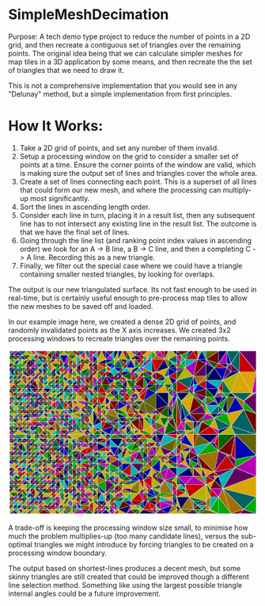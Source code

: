 SimpleMeshDecimation
====================

Purpose: A tech demo type project to reduce the number of points in a 2D grid, and then recreate a contiguous set of triangles over the remaining points. The original idea being that we can calculate simpler meshes for map tiles in a 3D application by some means, and then recreate the the set of triangles that we need to draw it.

This is not a comprehensive implementation that you would see in any "Delunay" method, but a simple implementation from first principles.

How It Works:
=============
1. Take a 2D grid of points, and set any number of them invalid.
2. Setup a processing window on the grid to consider a smaller set of points at a time. Ensure the corner points of the window are valid, which is making sure the output set of lines and triangles cover the whole area.
3. Create a set of lines connecting each point. This is a superset of all lines that could form our new mesh, and where the processing can multiply-up most significantly.
4. Sort the lines in ascending length order.
5. Consider each line in turn, placing it in a result list, then any subsequent line has to not intersect any existing line in the result list. The outcome is that we have the final set of lines.
6. Going through the line list (and ranking point index values in ascending order) we look for an A -> B line, a B -> C line, and then a completing C -> A line. Recording this as a new triangle.
7. Finally, we filter out the special case where we could have a triangle containing smaller nested triangles, by looking for overlaps.

The output is our new triangulated surface. Its not fast enough to be used in real-time, but is certainly useful enough to pre-process map tiles to allow the new meshes to be saved off and loaded.

In our example image here, we created a dense 2D grid of points, and randomly invalidated points as the X axis increases. We created 3x2 processing windows to recreate triangles over the remaining points.

![output](./output_x800.png)

A trade-off is keeping the processing window size small, to minimise how much the problem multiplies-up (too many candidate lines), versus the sub-optimal triangles we might introduce by forcing triangles to be created on a processing window boundary.

The output based on shortest-lines produces a decent mesh, but some skinny triangles are still created that could be improved though a different line selection method. Something like using the largest possible triangle internal angles could be a future improvement.

